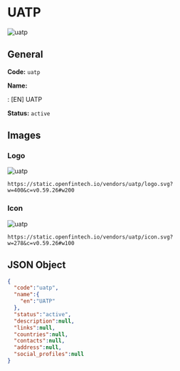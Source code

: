 
# UATP 
![uatp](https://static.openfintech.io/vendors/uatp/logo.svg?w=400&c=v0.59.26#w200)  

## General 
 
**Code:** `uatp` 
 
**Name:** 
 
:	[EN] UATP 
 
**Status:** `active` 
 

## Images 

### Logo 
 
![uatp](https://static.openfintech.io/vendors/uatp/logo.svg?w=400&c=v0.59.26#w200)  

```
https://static.openfintech.io/vendors/uatp/logo.svg?w=400&c=v0.59.26#w200
```  

### Icon 
 
![uatp](https://static.openfintech.io/vendors/uatp/icon.svg?w=278&c=v0.59.26#w100)  

```
https://static.openfintech.io/vendors/uatp/icon.svg?w=278&c=v0.59.26#w100
```  

## JSON Object 

```json
{
  "code":"uatp",
  "name":{
    "en":"UATP"
  },
  "status":"active",
  "description":null,
  "links":null,
  "countries":null,
  "contacts":null,
  "address":null,
  "social_profiles":null
}
```  
